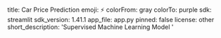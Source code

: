 title: Car Price Prediction emoji: ⚡ colorFrom: gray colorTo: purple sdk: streamlit sdk_version: 1.41.1 app_file: app.py pinned: false license: other short_description: 'Supervised Machine Learning Model '
